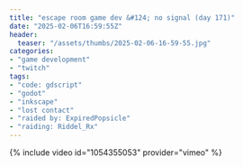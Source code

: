 ```yaml
---
title: "escape room game dev &#124; no signal (day 171)"
date: "2025-02-06T16:59:55Z"
header:
  teaser: "/assets/thumbs/2025-02-06-16-59-55.jpg"
categories:
- "game development"
- "twitch"
tags:
- "code: gdscript"
- "godot"
- "inkscape"
- "lost contact"
- "raided by: ExpiredPopsicle"
- "raiding: Riddel_Rx"
---
```

{% include video id="1054355053" provider="vimeo" %}
